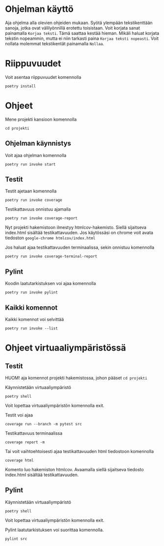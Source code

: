 # Ohjelman käyttö

Aja ohjelma alla olevien ohjeiden mukaan.
Syötä ylempään tekstikenttään sanoja, jotka ovat välilyönnillä erotettu toisistaan.
Voit korjata sanat painamalla `Korjaa teksti`.
Tämä saattaa kestää hieman.
Mikäli haluat korjata tekstin nopeammin, mutta ei niin tarkasti paina `Korjaa teksti nopeasti`.
Voit nollata molemmat tekstikentät painamalla `Nollaa`.





# Riippuvuudet
Voit asentaa riippuvuudet komennolla 
```
poetry install
```



# Ohjeet
Mene projekti kansioon komennolla 
```
cd projekti
```
## Ohjelman käynnistys

Voit ajaa ohjelman komennolla 
```
poetry run invoke start
```
## Testit

Testit ajetaan komennolla
```
poetry run invoke coverage
```

Testikattavuus onnistuu ajamalla
```
poetry run invoke coverage-report
```
Nyt projekti hakemistoon ilmestyy htmlcov-hakemisto. Siellä sijaitseva index.html sisältää testikattavuuden. Jos käytössäsi on chrome voit avata tiedoston `google-chrome htmlcov/index.html`

Jos haluat ajaa testikattavuuden terminaalissa, sekin onnistuu komennolla
```
poetry run invoke coverage-terminal-report
```

## Pylint
Koodin laatutarkistuksen voi ajaa komennolla 
```
poetry run invoke pylint
```



## Kaikki komennot
Kaikki komennot voi selvittää

```
poetry run invoke --list
```



# Ohjeet virtuaaliympäristössä

## Testit
HUOM! aja komennot projekti hakemistossa, johon pääset `cd projekti` 

Käynnistetään virtuaaliympäristö 

```
poetry shell
```
Voit lopettaa virtuaaliympäristön komennolla exit.

Testit voi ajaa
```
coverage run --branch -m pytest src
```

Testikattavuus terminaalissa
```
coverage report -m
```
Tai voit vaihtoehtoisesti ajaa testikattavuuden html tiedostoon komennolla 
```
coverage html
```
Komento luo hakemiston htmlcov. Avaamalla siellä sijaitseva tiedosto index.html sisältää testikattavuuden.

## Pylint
Käynnistetään virtuaaliympäristö 

```
poetry shell
```
Voit lopettaa virtuaaliympäristön komennolla exit.

Pylint laatutarkistuksen voi suorittaa komennolla.
```
pylint src
```
